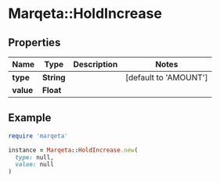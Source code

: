 # Marqeta::HoldIncrease

## Properties

| Name | Type | Description | Notes |
| ---- | ---- | ----------- | ----- |
| **type** | **String** |  | [default to &#39;AMOUNT&#39;] |
| **value** | **Float** |  |  |

## Example

```ruby
require 'marqeta'

instance = Marqeta::HoldIncrease.new(
  type: null,
  value: null
)
```


